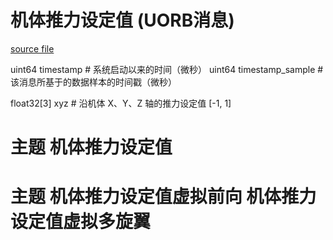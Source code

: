 # 机体推力设定值 (UORB消息)

[source file](https://github.com/PX4/PX4-Autopilot/blob/main/msg/VehicleThrustSetpoint.msg)

uint64 timestamp        # 系统启动以来的时间（微秒）
uint64 timestamp_sample # 该消息所基于的数据样本的时间戳（微秒）

float32[3] xyz          # 沿机体 X、Y、Z 轴的推力设定值 [-1, 1]

# 主题 机体推力设定值
# 主题 机体推力设定值虚拟前向 机体推力设定值虚拟多旋翼